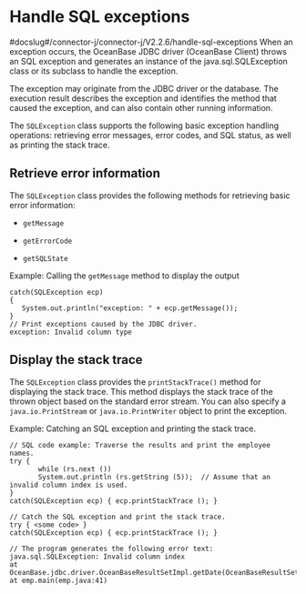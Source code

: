 Handle SQL exceptions 
==========================================
#docslug#/connector-j/connector-j/V2.2.6/handle-sql-exceptions
When an exception occurs, the OceanBase JDBC driver (OceanBase Client) throws an SQL exception and generates an instance of the java.sql.SQLException class or its subclass to handle the exception. 

The exception may originate from the JDBC driver or the database. The execution result describes the exception and identifies the method that caused the exception, and can also contain other running information. 

The `SQLException` class supports the following basic exception handling operations: retrieving error messages, error codes, and SQL status, as well as printing the stack trace. 

Retrieve error information 
--------------------------------------------

The `SQLException` class provides the following methods for retrieving basic error information:

* `getMessage`

  

* `getErrorCode`

  

* `getSQLState`

  




Example: Calling the `getMessage` method to display the output 

```unknow
catch(SQLException ecp)
{
   System.out.println("exception: " + ecp.getMessage());
}
// Print exceptions caused by the JDBC driver.
exception: Invalid column type
```



Display the stack trace 
-----------------------------------------

The `SQLException` class provides the `printStackTrace()` method for displaying the stack trace. This method displays the stack trace of the thrown object based on the standard error stream. You can also specify a `java.io.PrintStream` or `java.io.PrintWriter` object to print the exception. 

Example: Catching an SQL exception and printing the stack trace. 

```unknow
// SQL code example: Traverse the results and print the employee names.  
try { 
       while (rs.next ()) 
       System.out.println (rs.getString (5));  // Assume that an invalid column index is used.
}
catch(SQLException ecp) { ecp.printStackTrace (); } 

// Catch the SQL exception and print the stack trace.
try { <some code> } 
catch(SQLException ecp) { ecp.printStackTrace (); } 

// The program generates the following error text:
java.sql.SQLException: Invalid column index
at OceanBase.jdbc.driver.OceanBaseResultSetImpl.getDate(OceanBaseResultSetImpl.java:1556)
at emp.main(emp.java:41)
```



